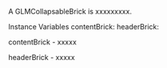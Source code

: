 A GLMCollapsableBrick is xxxxxxxxx.Instance Variables	contentBrick:		<Object>	headerBrick:		<Object>contentBrick	- xxxxxheaderBrick	- xxxxx